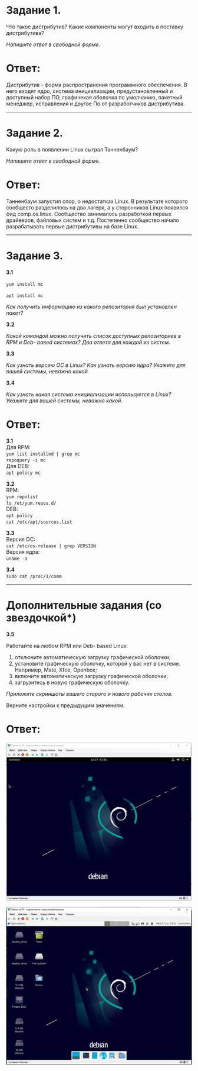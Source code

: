 # Задание 1.

Что такое дистрибутив? Какие компоненты могут входить в поставку дистрибутива?

*Напишите ответ в свободной форме.*

# Ответ:  
Дистрибутив - форма распространения программного обеспечения. В него входят ядро, система инициализации, предустановленный и доступный набор ПО, графичекая оболочка по умолчанию, пакетный менеджер, исправления и другое По от разработчиков дистрибутива.

---

# Задание 2.

Какую роль в появлении Linux сыграл Танненбаум?

*Напишите ответ в свободной форме.*  

# Ответ:  
Танненбаум запустил спор, о недостатках Linux. В результате которого сообщесто разделилось на два лагеря, а у сторонников Linux появился фид comp.os.linux. Сообщество занималось разработкой первых драйверов, файловых систем и т.д. Постепенно сообщество начало разрабатывать первые дистрибутивы на базе Linux.  

---

# Задание 3.

**3.1**

`yum install mc`

`apt install mc`

*Как получить информацию из какого репозитория был установлен пакет?*

**3.2**

*Какой командой можно получить список доступных репозиториев в RPM и Deb- based системах? Два ответа для каждой из систем.*

**3.3**

*Как узнать версию ОС в Linux? Как узнать версию ядра? Укажите для вашей системы, неважно какой.*

**3.4**

*Как узнать какая система инициализации используется в Linux? Укажите для вашей системы, неважно какой.*  

# Ответ:  
**3.1**  
Для RPM:  
`yum list installed | grep mc`  
`repoquery -i mc`  
Для DEB:  
`apt policy mc` 

**3.2**  
RPM:  
`yum repolist`  
`ls /et/yum.repos.d/`   
DEB:  
`apt policy`  
`cat /etc/apt/sources.list`  

**3.3**  
Версия ОС:  
`cat /etc/os-release | grep VERSION`  
Версия ядра:  
`uname -a`  

**3.4**  
`sudo cat /proc/1/comm`  

---  

# Дополнительные задания (со звездочкой*)

**3.5**

Работайте на любом RPM или Deb- based Linux:

1) отключите автоматическую загрузку графической оболочки;
2) установите графическую оболочку, которой у вас нет в системе. Например, Mate, Xfce, Openbox;
3) включите автоматическую загрузку графической оболочки;
4) загрузитесь в новую графическую оболочку.

*Приложите скриншоты вашего старого и нового рабочих столов.*

Верните настройки к предыдущим значениям.  

# Ответ:  
![Screenshot](https://github.com/pendolf1984/netology/blob/main/lesson3.1/1.PNG)  
  
![Screenshot](https://github.com/pendolf1984/netology/blob/main/lesson3.1/2.PNG)
